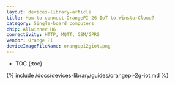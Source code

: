 ```yaml
---
layout: devices-library-article
title: How to connect OrangePI 2G IoT to WinstarCloud?
category: Single-board computers
chip: Allwinner H6
connectivity: HTTP, MQTT, GSM/GPRS
vendor: Orange Pi
deviceImageFileName: orangepi2giot.png
---
```


* TOC
{:toc}

{% include /docs/devices-library/guides/orangepi-2g-iot.md %}